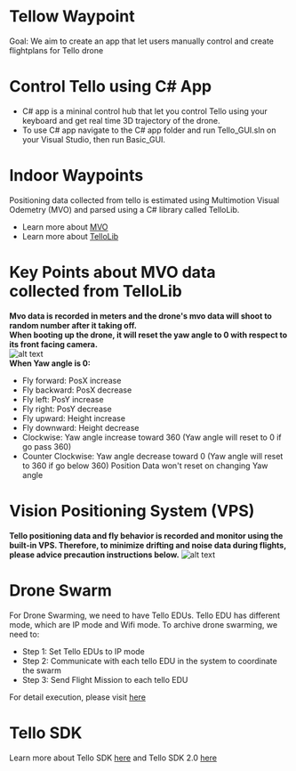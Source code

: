 # Tellow Waypoint
Goal: We aim to create an app that let users manually control and create flightplans for Tello drone 

# Control Tello using C# App
- C# app is a mininal control hub that let you control Tello using your keyboard and get real time 3D trajectory of the drone.
- To use C# app navigate to the C# app folder and run Tello_GUI.sln on your Visual Studio, then run Basic_GUI.

# Indoor Waypoints
Positioning data collected from tello is estimated using Multimotion Visual Odemetry (MVO) and parsed using a C# library called TelloLib. 
- Learn more about [MVO](http://www.robots.ox.ac.uk/~mobile/Papers/2018IROS_judd.pdf)
- Learn more about [TelloLib](https://github.com/Kragrathea/TelloLib)

# Key Points about MVO data collected from TelloLib
**Mvo data is recorded in meters and the drone's mvo data will shoot to random number after it taking off.**  <br />
**When booting up the drone, it will reset the yaw angle to 0 with respect to its front facing camera.** <br />
![alt text](https://github.com/nhatduy227/Tello_waypoint/blob/master/assets/tellodrone.jpg) <br />
**When Yaw angle is 0:** 
- Fly forward: PosX increase
- Fly backward: PosX decrease
- Fly left: PosY increase
- Fly right: PosY decrease
- Fly upward: Height increase
- Fly downward: Height decrease 
- Clockwise: Yaw angle increase toward 360 (Yaw angle will reset to 0 if go pass 360)
- Counter Clockwise: Yaw angle decrease toward 0 (Yaw angle will reset to 360 if go below 360)
Position Data won't reset on changing Yaw angle 

# Vision Positioning System (VPS)
**Tello positioning data and fly behavior is recorded and monitor using the built-in VPS. Therefore, to minimize drifting and noise data during flights, please advice precaution instructions below.**
![alt text](https://github.com/nhatduy227/Tello_waypoint/blob/master/assets/tellodrone.jpg)

# Drone Swarm
For Drone Swarming, we need to have Tello EDUs. Tello EDU has different mode, which are IP mode and Wifi mode.
To archive drone swarming, we need to:  
- Step 1: Set Tello EDUs to IP mode
- Step 2: Communicate with each tello EDU in the system to coordinate the swarm 
- Step 3: Send Flight Mission to each tello EDU

For detail execution, please visit [here](https://www.notion.so/Drone-Swarming-Guides-c62abe7cc702443e8855c52e6c4c27d4)
# Tello SDK
Learn more about Tello SDK [here](https://dl-cdn.ryzerobotics.com/downloads/Tello/Tello%20User%20Manual%20v1.4.pdf)
and Tello SDK 2.0 [here](https://dl-cdn.ryzerobotics.com/downloads/Tello/Tello%20SDK%202.0%20User%20Guide.pdf)

